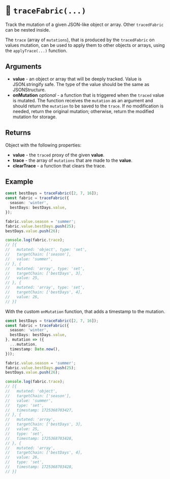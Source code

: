 # 🔧 `traceFabric(...)`

Track the mutation of a given JSON-like object or array. Other `tracedFabric` can be nested inside.

The `trace` (array of `mutations`), that is produced by the `tracedFabric` on values mutation, can be used to apply them to other objects or arrays, using the `applyTrace(...)` function.

## Arguments

* **value** - an object or array that will be deeply tracked. Value is JSON.stringify safe. The type of the value should be the same as JSONStructure.
* **onMutation** _optional_ - a function that is triggered when the `traced` value is mutated. The function receives the `mutation` as an argument and should return the `mutation` to be saved to the `trace`. If no modification is needed, return the original mutation; otherwise, return the modified mutation for storage.

## Returns

Object with the following properties:

* **value** - the `traced` proxy of the given **value**.
* **trace** - the array of `mutations` that are made to the **value**.
* **clearTrace** - a function that clears the trace.

## Example

```typescript
const bestDays = traceFabric([2, 7, 16]);
const fabric = traceFabric({
  season: 'winter',
  bestDays: bestDays.value,
});

fabric.value.season = 'summer';
fabric.value.bestDays.push(25);
bestDays.value.push(26);

console.log(fabric.trace);
// [{
//   mutated: 'object', type: 'set',
//   targetChain: ['season'],
//   value: 'summer',
// }, {
//   mutated: 'array', type: 'set',
//   targetChain: ['bestDays', 3],
//   value: 25,
// }, {
//   mutated: 'array', type: 'set',
//   targetChain: ['bestDays', 4],
//   value: 26,
// }]
```

With the custom `onMutation` function, that adds a timestamp to the mutation.
```typescript
const bestDays = traceFabric([2, 7, 16]);
const fabric = traceFabric({
  season: 'winter',
  bestDays: bestDays.value,
}, mutation => ({
  ...mutation,
  timestamp: Date.now(),
}));

fabric.value.season = 'summer';
fabric.value.bestDays.push(25);
bestDays.value.push(26);

console.log(fabric.trace);
// [{
//   mutated: 'object',
//   targetChain: ['season'],
//   value: 'summer',
//   type: 'set',
//   timestamp: 1725368703427,
// }, {
//   mutated: 'array',
//   targetChain: ['bestDays', 3],
//   value: 25,
//   type: 'set',
//   timestamp: 1725368703428,
// }, {
//   mutated: 'array',
//   targetChain: ['bestDays', 4],
//   value: 26,
//   type: 'set',
//   timestamp: 1725368703428,
// }]
```
